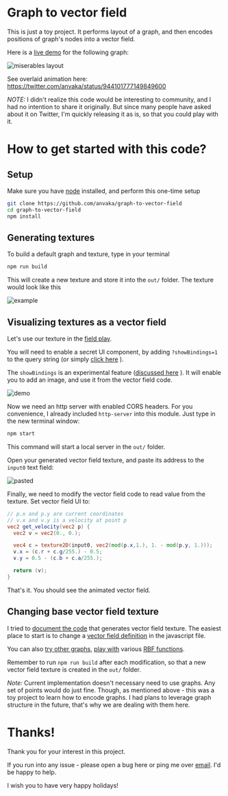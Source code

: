 # Graph to vector field

This is just a toy project. It performs layout of a graph, and then encodes positions
of graph's nodes into a vector field.

Here is a [live demo](https://anvaka.github.io/fieldplay/?dt=0.001&fo=0.998&dp=0.009&cm=2&cx=0.37329999999999997&cy=0.5571999999999999&w=1.6052&h=1.6052&showBindings=1&i0=https%3A%2F%2Fgist.githubusercontent.com%2Fanvaka%2Febc18e3ffe05b0709a7ae933261fa2e9%2Fraw%2F239bc655a1269884d271a9418af0d7bd95b906ec%2Fmiserables.png&vf=%2F%2F%20p.x%20and%20p.y%20are%20current%20coordinates%0A%2F%2F%20v.x%20and%20v.y%20is%20a%20velocity%20at%20point%20p%0Avec2%20get_velocity%28vec2%20p%29%20%7B%0A%20%20vec2%20v%20%3D%20vec2%280.%2C%200.%29%3B%0A%0A%20%20%2F%2F%20change%20this%20to%20get%20a%20new%20vector%20field%0A%20%20vec4%20c%20%3D%20texture2D%28input0%2C%20vec2%28mod%28p.x%2C1.%29%2C%201.%20-%20mod%28p.y%2C%201.%29%29%29%3B%0A%20%20v.x%20%3D%20%28c.r%20%2B%20c.g%2F255.%29%20-%200.5%3B%0A%20%20v.y%20%3D%200.5%20-%20%28c.b%20%2B%20c.a%2F255.%29%3B%0A%0A%20%20return%20%28v%29%3B%0A%7D&code=%2F%2F%20p.x%20and%20p.y%20are%20current%20coordinates%0A%2F%2F%20v.x%20and%20v.y%20is%20a%20velocity%20at%20point%20p%0Avec2%20get_velocity%28vec2%20p%29%20%7B%0A%20%20vec2%20v%20%3D%20vec2%280.%2C%200.%29%3B%0A%0A%20%20%2F%2F%20change%20this%20to%20get%20a%20new%20vector%20field%0A%20%20vec4%20c%20%3D%20texture2D%28input0%2C%20vec2%28mod%28p.x%2C1.%29%2C%201.%20-%20mod%28p.y%2C%201.%29%29%29%3B%0A%20%20v.x%20%3D%20%28c.r%20%2B%20c.g%2F255.%29%20-%200.5%3B%0A%20%20v.y%20%3D%200.5%20-%20%28c.b%20%2B%20c.a%2F255.%29%3B%0A%0A%20%20return%20%28v%29%3B%0A%7D&pc=40000) for the following graph: 

![miserables layout](https://gist.githubusercontent.com/anvaka/ebc18e3ffe05b0709a7ae933261fa2e9/raw/239bc655a1269884d271a9418af0d7bd95b906ec/miserables_layout.png)

See overlaid animation here: https://twitter.com/anvaka/status/944101777149849600

*NOTE:* I didn't realize this code would be interesting to community, and I had no intention to share it originally. 
But since many people have asked about it on Twitter, I'm quickly releasing it as is, so that you could play with it.

# How to get started with this code?

## Setup
Make sure you have [node](https://nodejs.org/) installed, and perform this one-time setup

``` sh
git clone https://github.com/anvaka/graph-to-vector-field
cd graph-to-vector-field
npm install
```

## Generating textures

To build a default graph and texture, type in your terminal

``` sh
npm run build
```

This will create a new texture and store it into the `out/` folder. The texture would look like this

![example](https://gist.githubusercontent.com/anvaka/ebc18e3ffe05b0709a7ae933261fa2e9/raw/239bc655a1269884d271a9418af0d7bd95b906ec/miserables.png)

## Visualizing textures as a vector field

Let's use our texture in the [field play](https://anvaka.github.io/fieldplay/?). 

You will need to enable a secret UI component, by adding `?showBindings=1` to the query string (or simply [click here](anvaka.github.io/fieldplay/?showBindings=1) ).

The `showBindings` is an experimental feature ([discussed here](https://www.reddit.com/r/fieldplay/comments/7jenqz/image_binding_seeking_for_early_feedback/) ).
It will enable you to add an image, and use it from the vector field code.

![demo](https://i.imgur.com/A2PkoOK.png)

Now we need an http server with enabled CORS headers. For you convenience, I already included `http-server` into
this module. Just type in the new terminal window:

``` sh
npm start
```

This command will start a local server in the `out/` folder.

Open your generated vector field texture, and paste its address to the `input0`
text field:

![pasted](https://i.imgur.com/xfl5Mr2.png)

Finally, we need to modify the vector field code to read value from the texture. Set vector field UI to:

``` glsl
// p.x and p.y are current coordinates
// v.x and v.y is a velocity at point p
vec2 get_velocity(vec2 p) {
  vec2 v = vec2(0., 0.);

  vec4 c = texture2D(input0, vec2(mod(p.x,1.), 1. - mod(p.y, 1.)));
  v.x = (c.r + c.g/255.) - 0.5;
  v.y = 0.5 - (c.b + c.a/255.);

  return (v);
}
```

That's it. You should see the animated vector field.

## Changing base vector field texture

I tried to [document the code](https://github.com/anvaka/graph-to-vector-field/blob/master/index.js) that generates vector field texture. The easiest place to start
is to change a [vector field definition](https://github.com/anvaka/graph-to-vector-field/blob/0e750e4aab8c13e0b70b9b8c919d4eadc4c49428/index.js#L42-L54) in the javascript file. 

You can also [try other graphs](https://github.com/anvaka/graph-to-vector-field/blob/0e750e4aab8c13e0b70b9b8c919d4eadc4c49428/index.js#L31-L39), [play with](https://github.com/anvaka/graph-to-vector-field/blob/0e750e4aab8c13e0b70b9b8c919d4eadc4c49428/index.js#L56-L64) various [RBF functions](https://en.wikipedia.org/wiki/Radial_basis_function). 

Remember to run `npm run build` after each modification, so that a new vector field texture is created in the `out/` folder.

*Note:* Current implementation doesn't necessary need to use graphs. Any set of points would do
just fine. Though, as mentioned above - this was a toy project to learn how to encode graphs.
I had plans to leverage graph structure in the future, that's why we are dealing with them here.

# Thanks!

Thank you for your interest in this project.

If you run into any issue - please open a bug here or ping me over [email](anvaka@gmail.com).
I'd be happy to help.

I wish you to have very happy holidays!